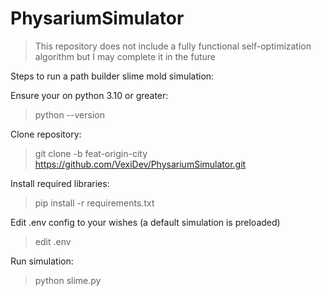 # PhysariumSimulator

> This repository does not include a fully functional self-optimization algorithm but I may complete it in the future

Steps to run a path builder slime mold simulation:

Ensure your on python 3.10 or greater:
> python --version

Clone repository:
> git clone -b feat-origin-city https://github.com/VexiDev/PhysariumSimulator.git

Install required libraries:
> pip install -r requirements.txt

Edit .env config to your wishes (a default simulation is preloaded)
> edit .env

Run simulation:
> python slime.py
